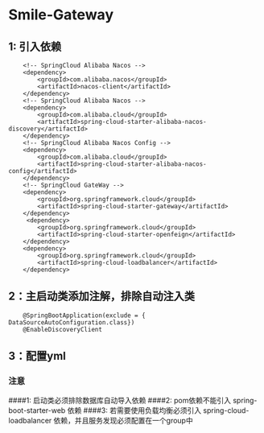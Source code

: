 # Smile-Gateway

## 1: 引入依赖

        <!-- SpringCloud Alibaba Nacos -->
        <dependency>
            <groupId>com.alibaba.nacos</groupId>
            <artifactId>nacos-client</artifactId>
        </dependency>
        <!-- SpringCloud Alibaba Nacos -->
        <dependency>
            <groupId>com.alibaba.cloud</groupId>
            <artifactId>spring-cloud-starter-alibaba-nacos-discovery</artifactId>
        </dependency>
        <!-- SpringCloud Alibaba Nacos Config -->
        <dependency>
            <groupId>com.alibaba.cloud</groupId>
            <artifactId>spring-cloud-starter-alibaba-nacos-config</artifactId>
        </dependency>
        <!-- SpringCloud GateWay -->
        <dependency>
            <groupId>org.springframework.cloud</groupId>
            <artifactId>spring-cloud-starter-gateway</artifactId>
        </dependency>
         <dependency>
            <groupId>org.springframework.cloud</groupId>
            <artifactId>spring-cloud-starter-openfeign</artifactId>
        </dependency>
        <dependency>
            <groupId>org.springframework.cloud</groupId>
            <artifactId>spring-cloud-loadbalancer</artifactId>
        </dependency>
## 2：主启动类添加注解，排除自动注入类

        @SpringBootApplication(exclude = { DataSourceAutoConfiguration.class})
        @EnableDiscoveryClient
## 3：配置yml
    
### 注意
####1: 启动类必须排除数据库自动导入依赖
####2: pom依赖不能引入 spring-boot-starter-web 依赖
####3: 若需要使用负载均衡必须引入 spring-cloud-loadbalancer 依赖，并且服务发现必须配置在一个group中
